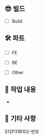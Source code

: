 ## 😎 빌드

- [ ] Build

## 🛠️ 파트

- [ ] FE

- [ ] BE

- [ ] Other

## 🔎 작업 내용

- 

## 📌 기타 사항

S12P31B102-번호
